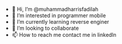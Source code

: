 - 👋 Hi, I’m @muhammadharrisfadilah
- 👀 I’m interested in programmer mobile
- 🌱 I’m currently learning reverse enginer
- 💞️ I’m looking to collaborate
- 📫 How to reach me contact me in linkedln



